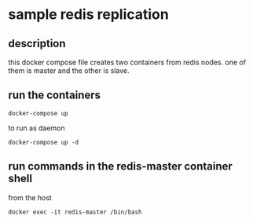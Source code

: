 # sample redis replication

## description

this docker compose file creates two containers from redis nodes. one of them is master and the other is slave.

## run the containers

```shell
docker-compose up
```

to run as daemon

```shell
docker-compose up -d
```

## run commands in the redis-master container shell

from the host

```shell
docker exec -it redis-master /bin/bash
```
